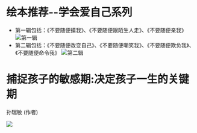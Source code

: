 绘本推荐--学会爱自己系列
========================

- 第一辑包括：《不要随便摸我》、《不要随便跟陌生人走》、《不要随便亲我》
![第一辑](http://mmsns.qpic.cn/mmsns/XberjbyclWJk8mqrnZVF72ppKOgRiauMlLjdMoowZcAxNuuebibibUskQ/0)
- 第二辑包括：《不要随便改变自己》、《不要随便嘲笑我》、《不要随便欺负我》、《不要随便命令我》
![第二辑](http://mmsns.qpic.cn/mmsns/XberjbyclWJk8mqrnZVF72ppKOgRiauMl4rvhDiaaHY6ibKqWNSnepT5Q/0)


捕捉孩子的敏感期:决定孩子一生的关键期
=====================================
孙瑞敏 (作者) 

![](http://ec4.images-amazon.com/images/I/41EIY-r6sLL._BO2,204,203,200_PIsitb-sticker-arrow-click,TopRight,35,-76_AA300_SH20_OU28_.jpg)
